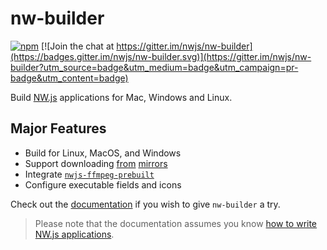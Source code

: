 # nw-builder

[![npm](https://img.shields.io/npm/v/nw-builder.svg?style=flat)](https://www.npmjs.com/package/nw-builder)
[![Join the chat at https://gitter.im/nwjs/nw-builder](https://badges.gitter.im/nwjs/nw-builder.svg)](https://gitter.im/nwjs/nw-builder?utm_source=badge&utm_medium=badge&utm_campaign=pr-badge&utm_content=badge)

Build [NW.js](https://github.com/nwjs/nw.js) applications for Mac, Windows and Linux.

## Major Features

- Build for Linux, MacOS, and Windows
- Support downloading [from](https://npm.taobao.org/mirrors/nwjs) [mirrors](https://npmmirror.com/mirrors/nwjs)
- Integrate [`nwjs-ffmpeg-prebuilt`](https://github.com/nwjs-ffmpeg-prebuilt/nwjs-ffmpeg-prebuilt)
- Configure executable fields and icons

Check out the [documentation](https://nwutils.io/nw-builder/) if you wish to give `nw-builder` a try.

> Please note that the documentation assumes you know [how to write NW.js applications](https://nwjs.readthedocs.io/en/latest/For%20Users/Getting%20Started/).
